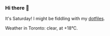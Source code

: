 ### Hi there :wave:

It's Saturday! I might be fiddling with my [dotfiles](https://github.com/bewuethr/dotfiles).

Weather in Toronto: clear, at +18°C.

